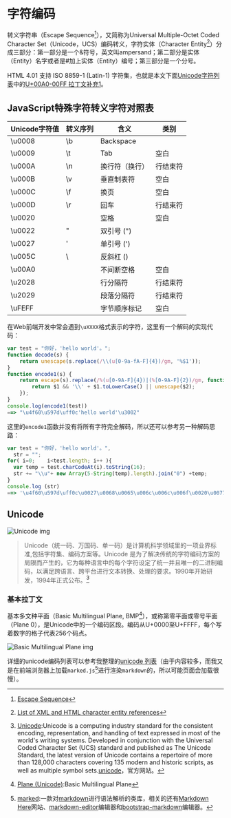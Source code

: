 # 字符编码

<!-- toc -->

转义字符串（Escape Sequence[^^Escape_sequence_desc]），又简称为Universal Multiple-Octet Coded Character Set（Unicode，UCS）编码转义，字符实体（Character Entity[^^Character_entity_desc]）分成三部分：第一部分是一个&符号，英文叫ampersand；第二部分是实体（Entity）名字或者是#加上实体（Entity）编号；第三部分是一个分号。

[^^Escape_sequence_desc]:[Escape Sequence](https://en.wikipedia.org/wiki/Escape_sequence)

[^^Character_entity_desc]:[List of XML and HTML character entity references](https://en.wikipedia.org/wiki/List_of_XML_and_HTML_character_entity_references)

HTML 4.01 支持 ISO 8859-1 (Latin-1) 字符集，也就是本文下面[Unicode字符列表](../lib/unicode.html)中的[U+00A0-00FF 拉丁文补充1](../lib/unicode.html#tip6)。

## JavaScript特殊字符转义字符对照表

| Unicode字符值 | 转义序列 | 含义 | 类别 |
|--------|--------|--------|--------|
| \u0008	| \b	| Backspace	| |
| \u0009	| \t	| Tab	| 空白 |
| \u000A	| \n	| 换行符（换行）	| 行结束符 |
| \u000B	| \v	| 垂直制表符	| 空白 |
| \u000C	| \f	| 换页	| 空白 |
| \u000D	| \r	| 回车	| 行结束符 |
| \u0020	| 	| 空格	| 空白 |
| \u0022	| \"	| 双引号 (")	|  |
| \u0027	| \'	| 单引号 (')	|  |
| \u005C	| \\	| 反斜杠 (\)	|  |
| \u00A0	| 	| 不间断空格	| 空白 |
| \u2028	| 	| 行分隔符 | 行结束符 |
| \u2029	| 	| 段落分隔符	| 行结束符 |
| \uFEFF	| 	| 字节顺序标记	| 空白 |

在Web前端开发中常会遇到`\uXXXX`格式表示的字符，这里有一个解码的实现代码：

```js
var test = "你好，'hello world'。";
function decode(s) {
    return unescape(s.replace(/\\(u[0-9a-fA-F]{4})/gm, '%$1'));
}
function encode1(s) {
    return escape(s).replace(/%(u[0-9A-F]{4})|(%[0-9A-F]{2})/gm, function($0, $1, $2) {
        return $1 && '\\' + $1.toLowerCase() || unescape($2);
    });
}
console.log(encode1(test))
==> "\u4f60\u597d\uff0c'hello world'\u3002"
```

这里的`encode1`函数并没有将所有字符完全解码，所以还可以参考另一种解码思路：
```js
var test = "你好，'hello world'。",
  str = "";
for( i=0;    i<test.length; i++ ){
  var temp = test.charCodeAt(i).toString(16);
  str += "\\u"+ new Array(5-String(temp).length).join("0") +temp;
}
console.log (str)
==> '\u4f60\u597d\uff0c\u0027\u0068\u0065\u006c\u006c\u006f\u0020\u0077\u006f\u0072\u006c\u0064\u0027\u3002'
```

## Unicode

![Unicode img](../../../static/img/字符编码/2.jpg)

> Unicode（统一码、万国码、单一码）是计算机科学领域里的一项业界标准,包括字符集、编码方案等。Unicode 是为了解决传统的字符编码方案的局限而产生的，它为每种语言中的每个字符设定了统一并且唯一的二进制编码，以满足跨语言、跨平台进行文本转换、处理的要求。1990年开始研发，1994年正式公布。[^^Unicode_name_desc]

[^^Unicode_name_desc]:[Unicode](https://en.wikipedia.org/wiki/Unicode):Unicode is a computing industry standard for the consistent encoding, representation, and handling of text expressed in most of the world's writing systems. Developed in conjunction with the Universal Coded Character Set (UCS) standard and published as The Unicode Standard, the latest version of Unicode contains a repertoire of more than 128,000 characters covering 135 modern and historic scripts, as well as multiple symbol sets.[unicode](http://unicode.org/)，官方网站。


### 基本拉丁文


基本多文种平面（Basic Multilingual Plane, BMP[^^Basic_Multilingual_Plane_desc]），或称第零平面或零号平面（Plane 0），是Unicode中的一个编码区段。编码从U+0000至U+FFFF，每个写着数字的格子代表256个码点。

[^^Basic_Multilingual_Plane_desc]:[Plane (Unicode)](https://en.wikipedia.org/wiki/Plane_(Unicode)#Basic_Multilingual_Plane):Basic Multilingual Plane

![Basic Multilingual Plane img](../../../static/img/字符编码/1.png)

详细的unicode编码列表可以参考我整理的[unicode 列表](../lib/unicode.html)（由于内容较多，而我又是在前端浏览器上加载`marked.js`[^^markedjs_desc]进行渲染`markdown`的，所以可能页面会加载很慢）。

[^^markedjs_desc]:[marked](https://github.com/chjj/marked):一款对[markdown](http://daringfireball.net/projects/markdown/)进行语法解析的类库，相关的还有[Markdown Here](http://markdown-here.com/)网站、[markdown-editor](https://github.com/jbt/markdown-editor)编辑器和[bootstrap-markdown](https://github.com/toopay/bootstrap-markdown)编辑器。
